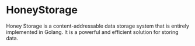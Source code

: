 # HoneyStorage

Honey Storage is a content-addressable data storage system that is entirely implemented in Golang. It is a powerful and efficient solution for storing data.

